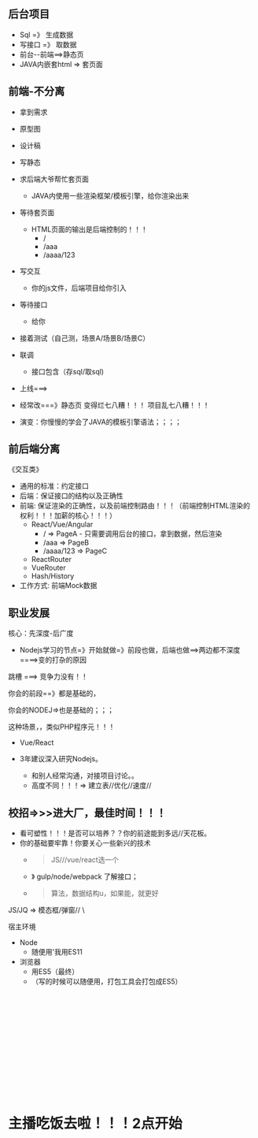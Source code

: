 ## 后台项目

- Sql =》 生成数据
- 写接口 =》 取数据
- 前台--前端==>静态页
- JAVA内嵌套html => 套页面

## 前端-不分离

- 拿到需求
- 原型图
- 设计稿
- 写静态
- 求后端大爷帮忙套页面
    - JAVA内使用一些渲染框架/模板引擎，给你渲染出来
- 等待套页面
    - HTML页面的输出是后端控制的！！！
        - /
        - /aaa
        - /aaaa/123
- 写交互
    - 你的js文件，后端项目给你引入
- 等待接口
    - 给你
- 接着测试（自己测，场景A/场景B/场景C）
- 联调
    - 接口包含（存sql/取sql)
- 上线===>

- 经常改===》静态页 变得烂七八糟！！！ 项目乱七八糟！！！
- 演变：你慢慢的学会了JAVA的模板引擎语法；；；；


## 前后端分离

《交互类》

- 通用的标准：约定接口
- 后端：保证接口的结构以及正确性
- 前端: 保证渲染的正确性，以及前端控制路由！！！（前端控制HTML渲染的权利！！！加薪的核心！！！）
    - React/Vue/Angular
        - /         => PageA - 只需要调用后台的接口，拿到数据，然后渲染
        - /aaa      => PageB
        - /aaaa/123 => PageC
    - ReactRouter
    - VueRouter
    - Hash/History
- 工作方式: 前端Mock数据


## 职业发展

核心：先深度-后广度

- Nodejs学习的节点=》开始就做=》前段也做，后端也做==>两边都不深度====>变的打杂的原因

跳槽 ===> 竞争力没有！！

你会的前段==》都是基础的，

你会的NODEJ=>也是基础的；；；

这种场景，，类似PHP程序元！！！

- Vue/React

- 3年建议深入研究Nodejs。
    - 和别人经常沟通，对接项目讨论。。
    - 高度不同！！！=> 建立表//优化//速度//

## 校招=>>>进大厂，最佳时间！！！

- 看可塑性！！！是否可以培养？？你的前途能到多远//天花板。
- 你的基础要牢靠！你要关心一些新兴的技术
    - > JS///vue/react选一个
    - 》 gulp/node/webpack 了解接口；
    - > 算法，数据结构u，如果能，就更好


JS/JQ => 模态框/弹窗//
\


宿主环境
- Node
    - 随便用'我用ES11
- 浏览器
    - 用ES5（最终）
    - （写的时候可以随便用，打包工具会打包成ES5）

<br/>
<br/>
<br/>
<br/>
<br/>
<br/>
<br/>
<br/>
<br/>
<br/>
<br/>
<br/>

# 主播吃饭去啦！！！2点开始
<br/>
<br/>
<br/>
<br/>